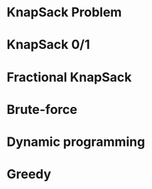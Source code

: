 # KnapSack Problem
# KnapSack 0/1
# Fractional KnapSack
# Brute-force
# Dynamic programming
# Greedy 
